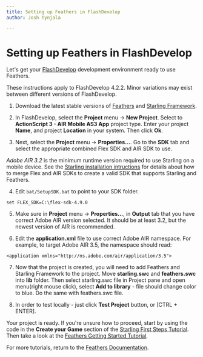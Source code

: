 ```yaml
---
title: Setting up Feathers in FlashDevelop  
author: Josh Tynjala

---
```

# Setting up Feathers in FlashDevelop

Let's get your [FlashDevelop](http://www.flashdevelop.org/) development environment ready to use Feathers.

These instructions apply to FlashDevelop 4.2.2. Minor variations may exist between different versions of FlashDevelop.

1. Download the latest stable versions of [Feathers](http://feathersui.com/download/) and [Starling Framework](http://gamua.com/starling/download/).

2. In FlashDevelop, select the **Project** menu → **New Project**. Select to **ActionScript 3 - AIR Mobile AS3 App** project type. Enter your project **Name**, and project **Location** in your system. Then click **Ok**.

3. Next, select the **Project** menu → **Properties…**. Go to the **SDK** tab and select the appropriate combined Flex SDK and AIR SDK to use.

*Adobe AIR 3.2* is the minimum runtime version required to use Starling on a mobile device. See the [Starling installation intructions](http://wiki.starling-framework.org/manual/installation) for details about how to merge Flex and AIR SDKs to create a valid SDK that supports Starling and Feathers.

4. Edit `bat/SetupSDK.bat` to point to your SDK folder.

``` code
set FLEX_SDK=C:\flex-sdk-4.9.0
```

5. Make sure in **Project** menu → **Properties…**, in **Output** tab that you have correct Adobe AIR version selected. It should be at least 3.2, but the newest version of AIR is recommended.

6. Edit the **application.xml** file to use correct Adobe AIR namespace. For example, to target Adobe AIR 3.5, the namespace should read:

``` code
<application xmlns="http://ns.adobe.com/air/application/3.5">
```

7. Now that the project is created, you will need to add Feathers and Starling Framework to the project. Move **starling.swc** and **feathers.swc** into **lib** folder. Then select starling.swc file in Project pane and open menu(right mouse click), select **Add to library** - file should change color to blue. Do the same with feathers.swc file.

8. In order to test locally - just click **Test Project** button, or [CTRL + ENTER].

Your project is ready. If you're unsure how to proceed, start by using the code in the **Create your Game** section of the [Starling First Steps Tutorial](http://gamua.com/starling/first-steps/). Then take a look at the [Feathers Getting Started Tutorial](getting-started.html).

For more tutorials, return to the [Feathers Documentation](index.html).


